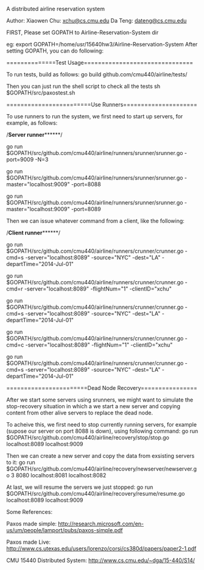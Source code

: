 A distributed airline reservation system

Author:
Xiaowen Chu: xchu@cs.cmu.edu 
Da Teng: dateng@cs.cmu.edu

FIRST, Please set GOPATH to Airline-Reservation-System dir

eg: export GOPATH=/home/usr/15640hw3/Airline-Reservation-System
After setting GOPATH, you can do following:


==============Test Usage===============================

To run tests, build as follows:
go build github.com/cmu440/airline/tests/

Then you can just run the shell script to check all the tests
sh $GOPATH/src/paxostest.sh



========================Use Runners=====================

To use runners to run the system, we first need to start up servers, for example, as follows:

/****************Server runner**********************/

go run $GOPATH/src/github.com/cmu440/airline/runners/srunner/srunner.go -port=9009 -N=3

go run $GOPATH/src/github.com/cmu440/airline/runners/srunner/srunner.go -master="localhost:9009" -port=8088

go run $GOPATH/src/github.com/cmu440/airline/runners/srunner/srunner.go -master="localhost:9009" -port=8089


Then we can issue whatever command from a client, like the following:

/****************Client runner**********************/

go run $GOPATH/src/github.com/cmu440/airline/runners/crunner/crunner.go -cmd=s -server="localhost:8089" -source="NYC" -dest="LA" -departTime="2014-Jul-01"

go run $GOPATH/src/github.com/cmu440/airline/runners/crunner/crunner.go -cmd=r -server="localhost:8089" -flightNum="1" -clientID="xchu" 

go run $GOPATH/src/github.com/cmu440/airline/runners/crunner/crunner.go -cmd=s -server="localhost:8089" -source="NYC" -dest="LA" -departTime="2014-Jul-01"

go run $GOPATH/src/github.com/cmu440/airline/runners/crunner/crunner.go -cmd=c -server="localhost:8089" -flightNum="1" -clientID="xchu" 

go run $GOPATH/src/github.com/cmu440/airline/runners/crunner/crunner.go -cmd=s -server="localhost:8089" -source="NYC" -dest="LA" -departTime="2014-Jul-01"


=======================Dead Node Recovery================

After we start some servers using srunners, we might want to simulate the stop-recovery situation in which a
we start a new server and copying content from other alive servers to replace the dead node.

To acheive this, we first need to stop currently running servers, for example (supose our server on port 8088 is down), using following command:
go run $GOPATH/src/github.com/cmu440/airline/recovery/stop/stop.go localhost:8089 localhost:9009

Then we can create a new server and copy the data from exsisting servers to it:
go run $GOPATH/src/github.com/cmu440/airline/recovery/newserver/newserver.go 3 8080 localhost:8081 localhost:8082

At last, we will resume the servers we just stopped:
go run $GOPATH/src/github.com/cmu440/airline/recovery/resume/resume.go localhost:8089 localhost:9009


Some References:

Paxos made simple: http://research.microsoft.com/en-us/um/people/lamport/pubs/paxos-simple.pdf

Paxos made Live: http://www.cs.utexas.edu/users/lorenzo/corsi/cs380d/papers/paper2-1.pdf

CMU 15440 Distributed System: http://www.cs.cmu.edu/~dga/15-440/S14/

